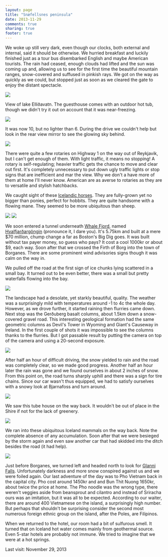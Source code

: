 ```yaml
---
layout: page
title: "Snæfellsnes peninsula"
date: 2013-11-29
comments: true
sharing: true
footer: true
---
```

We woke up still very dark, even though our clocks, both external and internal, said it should be otherwise.  We hurried breakfast and luckily finished just as a tour bus disembarked English and maybe American tourists. The rain had ceased, enough clouds had lifted and the sun was coming up and, allowing us to see for the first time the beautiful mountain ranges, snow-covered and suffused in pinkish rays. We got on the way as quickly as we could, but stopped just as soon as we cleared the gate to enjoy the distant spectacle.

![](https://dl.dropboxusercontent.com/u/52804626/iceland/dsc_6792.jpg)

View of lake Elliðavatn. The guesthouse comes with an outdoor hot tub, though we didn't try it out on account that it was near-freezing.

![](https://dl.dropboxusercontent.com/u/52804626/iceland/dsc_6797.jpg)

It was now 10, but no lighter than 6.  During the drive we couldn't help but look in the rear view mirror to see the glowing sky behind.

![](https://dl.dropboxusercontent.com/u/52804626/iceland/dsc_6806.jpg)

There were quite a few rotaries on Highway 1 on the way out of Reykjavik, but I can't get enough of them.  With light traffic, it means no stopping!  A rotary is self-regulating; heavier traffic gets the chance to move and clear out first.  It's completely unnecessary to put down ugly traffic lights or stop signs that are inefficient and mar the view. Why we don't a have more of them at home I'll never know. American are as averse to rotaries as they are to versatile and stylish hatchbacks.

We caught sight of these [Icelandic horses](http://en.wikipedia.org/wiki/Icelandic_horse). They are fully-grown yet no bigger than ponies, perfect for hobbits. They are quite handsome with a flowing mane. They seemed to be more ubiquitous than sheep.

![](https://dl.dropboxusercontent.com/u/52804626/iceland/dsc_6807.jpg)
![](https://dl.dropboxusercontent.com/u/52804626/iceland/dsc_6813.jpg)

We soon entered a tunnel underneath [Whale Fjord](http://en.wikipedia.org/wiki/Hvalfj%C3%B6r%C3%B0ur), named [Hvalfjarðargöngin](http://en.wikipedia.org/wiki/Hvalfj%C3%B6r%C3%B0ur_Tunnel) (pronounce it, I dare you). It's 5.75km and built at a mere $70 million, chump change a far as Boston's Big Dig goes. It was built without tax payer money, so guess who pays? It cost a cool 1000kr or about $9, each way.  Soon after that we crossed the Firth of Borg into the town of Borganes. There are some prominent wind advisories signs though it was calm on the way in.

We pulled off the road at the first sign of ice chunks lying scattered in a small bay. It turned out to be even better, there was a small but pretty waterfalls flowing into the bay.

![](https://dl.dropboxusercontent.com/u/52804626/iceland/dsc_6835.jpg)

The landscape had a desolate, yet starkly beautiful, quality. The weather was a surprisingly mild with temperatures around -1 to 4c the whole day. However, as we drove further, it started raining then flurries came down.  Next stop was the Gerðuberg basalt columns, about 1.5km down a snow-covered gravel road. This interesting geological formation had the same geometric columns as Devil's Tower in Wyoming and Giant's Causeway in Ireland.  In the first couple of shots it was impossible to see the columns thanks to the flurries. But I got passable result by putting the camera on top of the camera and using a 20-second exposure.

![](https://dl.dropboxusercontent.com/u/52804626/iceland/dsc_6868.jpg)

After half an hour of difficult driving, the snow yielded to rain and the road was completely clear, so we made good progress.  Another half an hour later the rain was gone and we found ourselves in about 2 inches of snow.  From this point on, the road turns sharply uphill and there was a sign for tire chains.  Since our car wasn't thus equipped, we had to satisfy ourselves with a snowy look at Bjarnafoss and turn around.

![](https://dl.dropboxusercontent.com/u/52804626/iceland/dsc_6873.jpg)

We saw this tube house on the way back. It wouldn't be out of place in the Shire if not for the lack of greenery.

![](https://dl.dropboxusercontent.com/u/52804626/iceland/dsc_6879.jpg)

We ran into these ubiquitous Iceland mammals on the way back.  Note the complete absence of any accumulation.  Soon after that we were besieged by the storm again and even saw another car that had skidded into the ditch besides the road (it had help).

![](https://dl.dropboxusercontent.com/u/52804626/iceland/dsc_6888.jpg)

Just before Borganes, we turned left and headed north to look for [Glanni Falls](http://www.world-of-waterfalls.com/iceland-glanni.html).  Unfortunately darkness and more snow conspired against us and we were foiled again. Our last adventure of the day was to Pho Vietnam back in the capital city.  Pho cost around 1450kr and and Bun Thit Nuong 1650kr, about twice the price at home. The Pho noodle was the wrong type, there weren't veggies aside from beansprout and cilantro and instead of Sriracha ours was an imitation, but it was all to be expected.  According to our waiter, there are around 400 Vietnamese on the island, a surprisingly high number.  But perhaps that shouldn't be surprising consider the second most numerous foreign ethnic group on the island, after the Poles, are Filipinos.

When we returned to the hotel, our room had a bit of sulfurous smell.  It turned that on Iceland hot water comes mainly from geothermal source.  Even 5-star hotels are probably not immune.  We tried to imagine that we were at a hot springs.

Last visit: November 29, 2013